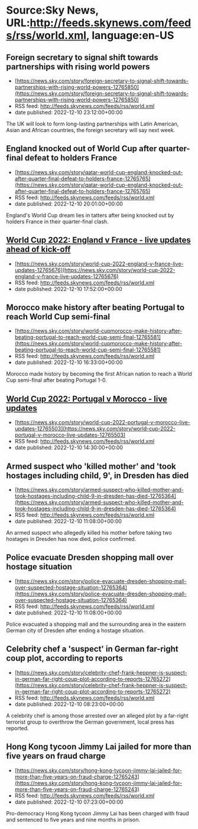 # Source:Sky News, URL:http://feeds.skynews.com/feeds/rss/world.xml, language:en-US

## Foreign secretary to signal shift towards partnerships with rising world powers
 - [https://news.sky.com/story/foreign-secretary-to-signal-shift-towards-partnerships-with-rising-world-powers-12765850](https://news.sky.com/story/foreign-secretary-to-signal-shift-towards-partnerships-with-rising-world-powers-12765850)
 - RSS feed: http://feeds.skynews.com/feeds/rss/world.xml
 - date published: 2022-12-10 23:12:00+00:00

The UK will look to form long-lasting partnerships with Latin American, Asian and African countries, the foreign secretary will say next week.

## England knocked out of World Cup after quarter-final defeat to holders France
 - [https://news.sky.com/story/qatar-world-cup-england-knocked-out-after-quarter-final-defeat-to-holders-france-12765765](https://news.sky.com/story/qatar-world-cup-england-knocked-out-after-quarter-final-defeat-to-holders-france-12765765)
 - RSS feed: http://feeds.skynews.com/feeds/rss/world.xml
 - date published: 2022-12-10 20:01:00+00:00

England's World Cup dream lies in tatters after being knocked out by holders France in their quarter-final clash.

## <a href="https://www.skysports.com/football/england-vs-france/live/463023" target="_blank">World Cup 2022: England v France - live updates ahead of kick-off</a>
 - [https://news.sky.com/story/world-cup-2022-england-v-france-live-updates-12765676](https://news.sky.com/story/world-cup-2022-england-v-france-live-updates-12765676)
 - RSS feed: http://feeds.skynews.com/feeds/rss/world.xml
 - date published: 2022-12-10 17:52:00+00:00



## Morocco make history after beating Portugal to reach World Cup semi-final
 - [https://news.sky.com/story/world-cupmorocco-make-history-after-beating-portugal-to-reach-world-cup-semi-final-12765581](https://news.sky.com/story/world-cupmorocco-make-history-after-beating-portugal-to-reach-world-cup-semi-final-12765581)
 - RSS feed: http://feeds.skynews.com/feeds/rss/world.xml
 - date published: 2022-12-10 16:33:00+00:00

Morocco made history by becoming the first African nation to reach a World Cup semi-final&#160;after beating Portugal 1-0.

## <a href="https://www.skysports.com/football/morocco-vs-portugal/live/463024" target="_blank">World Cup 2022: Portugal v Morocco - live updates</a>
 - [https://news.sky.com/story/world-cup-2022-portugal-v-morocco-live-updates-12765503](https://news.sky.com/story/world-cup-2022-portugal-v-morocco-live-updates-12765503)
 - RSS feed: http://feeds.skynews.com/feeds/rss/world.xml
 - date published: 2022-12-10 14:30:00+00:00



## Armed suspect who 'killed mother' and 'took hostages including child, 9', in Dresden has died
 - [https://news.sky.com/story/armed-suspect-who-killed-mother-and-took-hostages-including-child-9-in-dresden-has-died-12765364](https://news.sky.com/story/armed-suspect-who-killed-mother-and-took-hostages-including-child-9-in-dresden-has-died-12765364)
 - RSS feed: http://feeds.skynews.com/feeds/rss/world.xml
 - date published: 2022-12-10 11:08:00+00:00

An armed suspect who allegedly killed his mother before taking two hostages in Dresden has now died, police confirmed.

## Police evacuate Dresden shopping mall over hostage situation
 - [https://news.sky.com/story/police-evacuate-dresden-shopping-mall-over-suspected-hostage-situation-12765364](https://news.sky.com/story/police-evacuate-dresden-shopping-mall-over-suspected-hostage-situation-12765364)
 - RSS feed: http://feeds.skynews.com/feeds/rss/world.xml
 - date published: 2022-12-10 11:08:00+00:00

Police evacuated a shopping mall and the surrounding area in the eastern German city of Dresden after ending a hostage situation.

## Celebrity chef a 'suspect' in German far-right coup plot, according to reports
 - [https://news.sky.com/story/celebrity-chef-frank-heppner-is-suspect-in-german-far-right-coup-plot-according-to-reports-12765272](https://news.sky.com/story/celebrity-chef-frank-heppner-is-suspect-in-german-far-right-coup-plot-according-to-reports-12765272)
 - RSS feed: http://feeds.skynews.com/feeds/rss/world.xml
 - date published: 2022-12-10 08:23:00+00:00

A celebrity chef is among those arrested over an alleged plot by a far-right terrorist group to overthrow the German government, local press has reported.

## Hong Kong tycoon Jimmy Lai jailed for more than five years on fraud charge
 - [https://news.sky.com/story/hong-kong-tycoon-jimmy-lai-jailed-for-more-than-five-years-on-fraud-charge-12765243](https://news.sky.com/story/hong-kong-tycoon-jimmy-lai-jailed-for-more-than-five-years-on-fraud-charge-12765243)
 - RSS feed: http://feeds.skynews.com/feeds/rss/world.xml
 - date published: 2022-12-10 07:23:00+00:00

Pro-democracy Hong Kong tycoon Jimmy Lai has been charged with fraud and sentenced to five years and nine months in prison.

